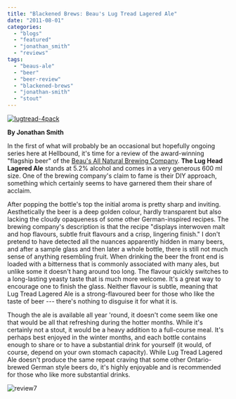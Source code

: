 ```yaml
---
title: "Blackened Brews: Beau's Lug Tread Lagered Ale"
date: "2011-08-01"
categories: 
  - "blogs"
  - "featured"
  - "jonathan_smith"
  - "reviews"
tags: 
  - "beaus-ale"
  - "beer"
  - "beer-review"
  - "blackened-brews"
  - "jonathan-smith"
  - "stout"
---
```


[![](http://www.hellbound.ca/wp-content/uploads/2011/08/lugtread-4pack.jpg "lugtread-4pack")](http://www.hellbound.ca/wp-content/uploads/2011/08/lugtread-4pack.jpg)

**By Jonathan Smith**

In the first of what will probably be an occasional but hopefully ongoing series here at Hellbound, it's time for a review of the award-winning "flagship beer" of the [Beau's All Natural Brewing Company](http://www.beaus.ca/). **The Lug Head Lagered Ale** stands at 5.2% alcohol and comes in a very generous 600 ml size. One of the brewing company's claim to fame is their DIY approach, something which certainly seems to have garnered them their share of acclaim.

After popping the bottle's top the initial aroma is pretty sharp and inviting. Aesthetically the beer is a deep golden colour, hardly transparent but also lacking the cloudy opaqueness of some other German-inspired recipes. The brewing company's description is that the recipe "displays interwoven malt and hop flavours, subtle fruit flavours and a crisp, lingering finish." I don't pretend to have detected all the nuances apparently hidden in many beers, and after a sample glass and then later a whole bottle, there is still not much sense of anything resembling fruit. When drinking the beer the front end is loaded with a bitterness that is commonly associated with many ales, but unlike some it doesn't hang around too long. The flavour quickly switches to a long-lasting yeasty taste that is much more welcome. It's a great way to encourage one to finish the glass. Neither flavour is subtle, meaning that Lug Tread Lagered Ale is a strong-flavoured beer for those who like the taste of beer --- there's nothing to disguise it for what it is.

Though the ale is available all year 'round, it doesn't come seem like one that would be all that refreshing during the hotter months. While it's certainly not a stout, it would be a heavy addition to a full-course meal. It's perhaps best enjoyed in the winter months, and each bottle contains enough to share or to have a substantial drink for yourself (it would, of course, depend on your own stomach capacity). While Lug Tread Lagered Ale doesn't produce the same repeat craving that some other Ontario-brewed German style beers do, it's highly enjoyable and is recommended for those who like more substantial drinks.

![](http://www.hellbound.ca/wp-content/uploads/2009/07/review72.png "review7")
